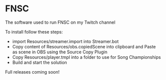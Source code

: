 # FNSC
The software used to run FNSC on my Twitch channel


To install follow these steps:
- import Resources/streamer.import into Streamer.bot
- Copy content of Resources/obs.copiedScene into clipboard and Paste as scene in OBS using the Source Copy Plugin
- Copy Resources/player.tmpl into a folder to use for Song Championships
- Build and start the solution

Full releases coming soon!
